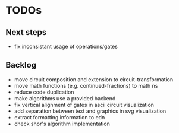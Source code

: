 # TODOs

## Next steps
* fix inconsistant usage of operations/gates

## Backlog
* move circuit composition and extension to circuit-transformation
* move math functions (e.g. continued-fractions) to math ns
* reduce code duplication
* make algorithms use a provided backend
* fix vertical alignment of gates in ascii circuit visualization
* add separation between text and graphics in svg visualization
* extract formatting information to edn
* check shor's algorithm implementation

